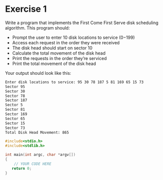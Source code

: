 # Exercise 1
Write a program that implements the First Come First Serve disk scheduling algorithm. This program should:  

- Prompt the user to enter   10  disk locations to service   (0−199) 
- Access each request in the order they were received
- The disk head should start on sector   10 
- Calculate the total movement of the disk head
- Print the requests in the order they’re serviced
- Print the total movement of the disk head

Your output should look like this:

```bash
Enter disk locations to service: 95 30 78 187 5 81 169 65 15 73
Sector 95
Sector 30
Sector 78
Sector 187
Sector 5
Sector 81
Sector 169
Sector 65
Sector 15
Sector 73
Total Disk Head Movement: 865
```

```c src.c
#include<stdio.h>
#include<stdlib.h>

int main(int argc, char *argv[])
{
    // YOUR CODE HERE
   return 0;
}
```